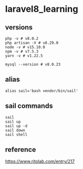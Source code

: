 # laravel8_learning

## versions

```sail-8.0/app
php -v # v8.0.2
php artisan -V # v8.29.0
node -v # v15.10.0
npm -v # v7.5.3
yarn -v # v1.22.5
```

```mysql:8.0
mysql --version # v8.0.23
```

## alias

```
alias sail='bash vendor/bin/sail'
```

## sail commands

```
sail
sail up
sail up -d
sail down
sail shell
```

## reference

https://www.ritolab.com/entry/217
